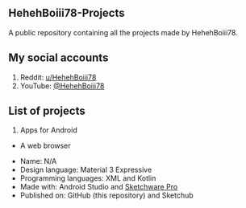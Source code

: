 ## HehehBoiii78-Projects
A public repository containing all the projects made by HehehBoiii78.

## My social accounts
1. Reddit: [u/HehehBoiii78](https://www.reddit.com/u/HehehBoiii78)
2. YouTube: [@HehehBoiii78](https://youtube.com/@hehehboiii78)

## List of projects
1. Apps for Android
* A web browser
- Name: N/A
- Design language: Material 3 Expressive
- Programming languages: XML and Kotlin
- Made with: Android Studio and [Sketchware Pro](https://github.com/Sketchware-Pro/Sketchware-Pro)
- Published on: GitHub (this repository) and Sketchub